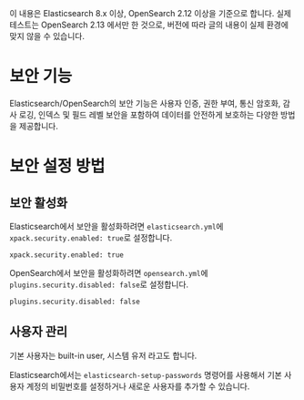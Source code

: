 이 내용은 Elasticsearch 8.x 이상, OpenSearch 2.12 이상을 기준으로 합니다.
실제 테스트는 OpenSearch 2.13 에서만 한 것으로, 버전에 따라 글의 내용이 실제 환경에 맞지 않을 수 있습니다.

# 보안 기능

Elasticsearch/OpenSearch의 보안 기능은 사용자 인증, 권한 부여, 통신 암호화, 감사 로깅, 인덱스 및 필드 레벨 보안을 포함하여 데이터를 안전하게 보호하는 다양한 방법을 제공합니다.

# 보안 설정 방법

## 보안 활성화

Elasticsearch에서 보안을 활성화하려면 `elasticsearch.yml`에 `xpack.security.enabled: true`로 설정합니다.

```
xpack.security.enabled: true
```

OpenSearch에서 보안을 활성화하려면 `opensearch.yml`에 `plugins.security.disabled: false`로 설정합니다.
```
plugins.security.disabled: false
```

## 사용자 관리

기본 사용자는 built-in user, 시스템 유저 라고도 합니다.

Elasticsearch에서는 `elasticsearch-setup-passwords` 명령어를 사용해서 기본 사용자 계정의 비밀번호를 설정하거나 새로운 사용자를 추가할 수 있습니다.


